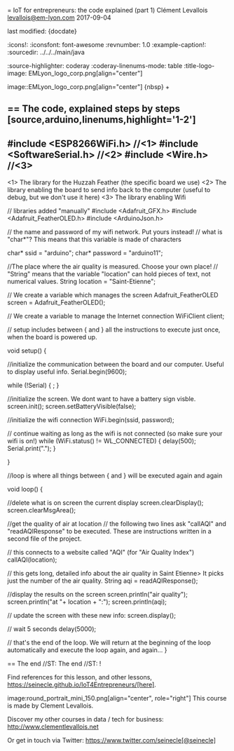 = IoT for entrepreneurs: the code explained (part 1)
Clément Levallois <levallois@em-lyon.com>
2017-09-04

last modified: {docdate}

:icons!:
:iconsfont:   font-awesome
:revnumber: 1.0
:example-caption!:
:sourcedir: ../../../main/java

:source-highlighter: coderay
:coderay-linenums-mode: table
:title-logo-image: EMLyon_logo_corp.png[align="center"]

image::EMLyon_logo_corp.png[align="center"]
{nbsp} +

== The code, explained steps by steps
[source,arduino,linenums,highlight='1-2']
----
#include <ESP8266WiFi.h> //<1>
#include <SoftwareSerial.h> //<2>
#include <Wire.h> //<3>
----
<1> The library for the Huzzah Feather (the specific board we use)
<2> The library enabling the board to send info back to the computer (useful to debug, but we don't use it here)
<3> The library enabling Wifi



// libraries added "manually"
#include <Adafruit_GFX.h>
#include <Adafruit_FeatherOLED.h>
#include <ArduinoJson.h>


// the name and password of my wifi network. Put yours instead!
// what is "char*"? This means that this variable is made of characters

char* ssid     = "arduino";
char* password = "arduino11";

//The place where the air quality is measured. Choose your own place!
// "String" means that the variable "location" can hold pieces of text, not numerical values.
String location = "Saint-Etienne";

// We create a variable which manages the screen
Adafruit_FeatherOLED screen = Adafruit_FeatherOLED();

// We create a variable to manage the Internet connection
WiFiClient client;

// setup includes between { and } all the instructions to execute just once, when the board is powered up.

void setup() {

  //initialize the communication between the board and our computer. Useful to display useful info.
  Serial.begin(9600);

  while (!Serial) {
    ;
  }

  //initialize the screen. We dont want to have a battery sign visble.
  screen.init();
  screen.setBatteryVisible(false);

  //initialize the wifi connection
  WiFi.begin(ssid, password);

  // continue waiting as long as the wifi is not connected (so make sure your wifi is on!)
  while (WiFi.status() != WL_CONNECTED) {
    delay(500);
    Serial.print(".");
  }

}

//loop is where all things between { and } will be executed again and again

void loop() {

  //delete what is on screen the current display
  screen.clearDisplay();
  screen.clearMsgArea();

  //get the quality of air at location
  // the following two lines ask "callAQI" and "readAQIResponse" to be executed. These are instructions written in a second file of the project.

  // this connects to a website called "AQI" (for "Air Quality Index")
  callAQI(location);

  // this gets long, detailed info about the air quality in Saint Etienne> It picks just the number of the air quality.
  String aqi = readAQIResponse();


  //display the results on the screen
  screen.println("air quality");
  screen.println("at "+ location + ":");
  screen.println(aqi);

  // update the screen with these new info:
  screen.display();

  // wait 5 seconds
  delay(5000);


 // that's the end of the loop. We will return at the beginning of the loop automatically and execute the loop again, and again...
}




== The end
//ST: The end
//ST: !

Find references for this lesson, and other lessons, https://seinecle.github.io/IoT4Entrepreneurs/[here].

image:round_portrait_mini_150.png[align="center", role="right"]
This course is made by Clement Levallois.

Discover my other courses in data / tech for business: http://www.clementlevallois.net

Or get in touch via Twitter: https://www.twitter.com/seinecle[@seinecle]
